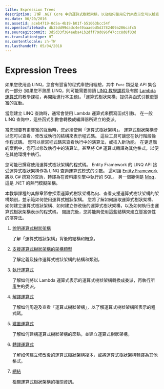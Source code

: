 ```yaml
---
title: Expression Trees
description: 了解 .NET Core 中的運算式樹狀架構，以及如何使用它們來表示您可以檢查、修改和執行的程式碼結構。
ms.date: 06/20/2016
ms.assetid: aceb4719-0d5a-4b19-b01f-b51063bcc54f
ms.openlocfilehash: db35dd99dadc4e49aaaebd5d3782409a206cafc5
ms.sourcegitcommit: 3d5d33f384eeba41b2dff79d096f47ccc8d8f03d
ms.translationtype: HT
ms.contentlocale: zh-TW
ms.lasthandoff: 05/04/2018
---
```

# <a name="expression-trees"></a>Expression Trees

如果您使用過 LINQ，您會有豐富的程式庫使用經驗，其中 `Func` 類型是 API 集合的一部分 (如果您不熟悉 LINQ，則可能需要閱讀 [LINQ 教學課程](linq/index.md)及有關 [Lambda 運算式](lambda-expressions.md)的教學課程，再開始進行本主題)。「運算式樹狀架構」提供與函式引數更豐富的互動。

當您建立 LINQ 查詢時，通常會使用 Lambda 運算式來撰寫函式引數。 在一般 LINQ 查詢中，這些函式引數會轉換成編譯器所建立的委派。 

當您想要有更豐富的互動時，您必須使用「運算式樹狀架構」。
運算式樹狀架構會以您可以查看、修改或執行的結構來表示程式碼。 這些工具可讓您在執行階段操作程式碼。 您可以撰寫程式碼來查看執行中的演算法，或插入新功能。 在更進階的案例中，您可以修改執行中的演算法，甚至將 C# 運算式轉譯為其他格式，以便在其他環境中執行。

您可能已撰寫使用運算式樹狀架構的程式碼。 Entity Framework 的 LINQ API 接受運算式樹狀架構作為 LINQ 查詢運算式模式的引數。
這可讓 [Entity Framework](http://docs.efproject.net/en/latest/) 將以 C# 撰寫的查詢，轉譯為在資料庫引擎中執行的 SQL。 另一個範例是 [Moq](https://github.com/Moq/moq)，這是 .NET 的熱門模擬架構。

本教學課程的其餘章節會探索運算式樹狀架構為何、查看支援運算式樹狀架構的架構類別，並示範如何使用運算式樹狀架構。 您將了解如何讀取運算式樹狀架構、如何建立運算式樹狀架構、如何建立修改後的運算式樹狀架構，以及如何執行由運算式樹狀架構表示的程式碼。 閱讀完後，您將能夠使用這些結構來建立豐富彈性的演算法。

1. [說明運算式樹狀架構](expression-trees-explained.md)

    了解「運算式樹狀架構」背後的結構和概念。
    
2. [支援運算式樹狀架構的架構類型](expression-classes.md)
    
    了解定義及操作運算式樹狀架構的結構和類別。
    
3. [執行運算式](expression-trees-execution.md)

    了解如何將以 Lambda 運算式表示的運算式樹狀架構轉換成委派，再執行所產生的委派。

4. [解譯運算式](expression-trees-interpreting.md)

    了解如何周遊及查看「運算式樹狀架構」，以了解運算式樹狀架構所表示的程式碼。

5. [建置運算式](expression-trees-building.md)

    了解如何建構運算式樹狀架構的節點，並建立運算式樹狀架構。

6. [轉譯運算式](expression-trees-translating.md)

    了解如何建立修改後的運算式樹狀架構複本，或將運算式樹狀架構轉譯為其他格式。

7. [總結](expression-trees-summary.md)

    檢閱運算式樹狀架構的相關資訊。
    
